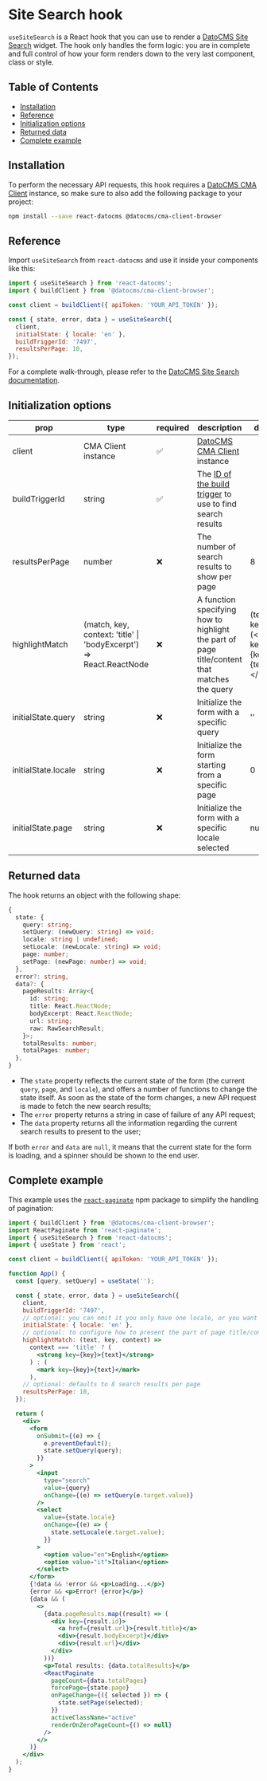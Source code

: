 # Site Search hook

`useSiteSearch` is a React hook that you can use to render a [DatoCMS Site Search](https://www.datocms.com/docs/site-search) widget.
The hook only handles the form logic: you are in complete and full control of how your form renders down to the very last component, class or style.

## Table of Contents

<!-- START doctoc generated TOC please keep comment here to allow auto update -->
<!-- DON'T EDIT THIS SECTION, INSTEAD RE-RUN doctoc TO UPDATE -->

- [Installation](#installation)
- [Reference](#reference)
- [Initialization options](#initialization-options)
- [Returned data](#returned-data)
- [Complete example](#complete-example)

<!-- END doctoc generated TOC please keep comment here to allow auto update -->

## Installation

To perform the necessary API requests, this hook requires a [DatoCMS CMA Client](https://www.datocms.com/docs/content-management-api/using-the-nodejs-clients) instance, so make sure to also add the following package to your project:

```bash
npm install --save react-datocms @datocms/cma-client-browser
```

## Reference

Import `useSiteSearch` from `react-datocms` and use it inside your components like this:

```js
import { useSiteSearch } from 'react-datocms';
import { buildClient } from '@datocms/cma-client-browser';

const client = buildClient({ apiToken: 'YOUR_API_TOKEN' });

const { state, error, data } = useSiteSearch({
  client,
  initialState: { locale: 'en' },
  buildTriggerId: '7497',
  resultsPerPage: 10,
});
```

For a complete walk-through, please refer to the [DatoCMS Site Search documentation](https://www.datocms.com/docs/site-search).

## Initialization options

| prop                | type                                                               | required           | description                                                                                                                                | default                                                    |
| ------------------- | ------------------------------------------------------------------ | ------------------ | ------------------------------------------------------------------------------------------------------------------------------------------ | ---------------------------------------------------------- |
| client              | CMA Client instance                                                | :white_check_mark: | [DatoCMS CMA Client](https://www.datocms.com/docs/content-management-api/using-the-nodejs-clients) instance                                |                                                            |
| buildTriggerId      | string                                                             | :white_check_mark: | The [ID of the build trigger](https://www.datocms.com/docs/site-search/base-integration#performing-searches) to use to find search results |                                                            |
| resultsPerPage      | number                                                             | :x:                | The number of search results to show per page                                                                                              | 8                                                          |
| highlightMatch      | (match, key, context: 'title' \| 'bodyExcerpt') => React.ReactNode | :x:                | A function specifying how to highlight the part of page title/content that matches the query                                               | (text, key) => (&lt;mark key={key}&gt;{text}&lt;/mark&gt;) |
| initialState.query  | string                                                             | :x:                | Initialize the form with a specific query                                                                                                  | ''                                                         |
| initialState.locale | string                                                             | :x:                | Initialize the form starting from a specific page                                                                                          | 0                                                          |
| initialState.page   | string                                                             | :x:                | Initialize the form with a specific locale selected                                                                                        | null                                                       |

## Returned data

The hook returns an object with the following shape:

```typescript
{
  state: {
    query: string;
    setQuery: (newQuery: string) => void;
    locale: string | undefined;
    setLocale: (newLocale: string) => void;
    page: number;
    setPage: (newPage: number) => void;
  },
  error?: string,
  data?: {
    pageResults: Array<{
      id: string;
      title: React.ReactNode;
      bodyExcerpt: React.ReactNode;
      url: string;
      raw: RawSearchResult;
    }>;
    totalResults: number;
    totalPages: number;
  },
}
```

- The `state` property reflects the current state of the form (the current `query`, `page`, and `locale`), and offers a number of functions to change the state itself. As soon as the state of the form changes, a new API request is made to fetch the new search results;
- The `error` property returns a string in case of failure of any API request;
- The `data` property returns all the information regarding the current search results to present to the user;

If both `error` and `data` are `null`, it means that the current state for the form is loading, and a spinner should be shown to the end user.

## Complete example

This example uses the [`react-paginate`](https://www.npmjs.com/package/react-paginate) npm package to simplify the handling of pagination:

```jsx
import { buildClient } from '@datocms/cma-client-browser';
import ReactPaginate from 'react-paginate';
import { useSiteSearch } from 'react-datocms';
import { useState } from 'react';

const client = buildClient({ apiToken: 'YOUR_API_TOKEN' });

function App() {
  const [query, setQuery] = useState('');

  const { state, error, data } = useSiteSearch({
    client,
    buildTriggerId: '7497',
    // optional: you can omit it you only have one locale, or you want to find results in every locale
    initialState: { locale: 'en' },
    // optional: to configure how to present the part of page title/content that matches the query
    highlightMatch: (text, key, context) =>
      context === 'title' ? (
        <strong key={key}>{text}</strong>
      ) : (
        <mark key={key}>{text}</mark>
      ),
    // optional: defaults to 8 search results per page
    resultsPerPage: 10,
  });

  return (
    <div>
      <form
        onSubmit={(e) => {
          e.preventDefault();
          state.setQuery(query);
        }}
      >
        <input
          type="search"
          value={query}
          onChange={(e) => setQuery(e.target.value)}
        />
        <select
          value={state.locale}
          onChange={(e) => {
            state.setLocale(e.target.value);
          }}
        >
          <option value="en">English</option>
          <option value="it">Italian</option>
        </select>
      </form>
      {!data && !error && <p>Loading...</p>}
      {error && <p>Error! {error}</p>}
      {data && (
        <>
          {data.pageResults.map((result) => (
            <div key={result.id}>
              <a href={result.url}>{result.title}</a>
              <div>{result.bodyExcerpt}</div>
              <div>{result.url}</div>
            </div>
          ))}
          <p>Total results: {data.totalResults}</p>
          <ReactPaginate
            pageCount={data.totalPages}
            forcePage={state.page}
            onPageChange={({ selected }) => {
              state.setPage(selected);
            }}
            activeClassName="active"
            renderOnZeroPageCount={() => null}
          />
        </>
      )}
    </div>
  );
}
```

